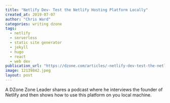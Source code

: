 ```yaml
---
title: "Netlify Dev- Test the Netlify Hosting Platform Locally"
created_at: 2019-07-07
author: "Chris Ward"
categories: writing dzone
tags: 
  - netlify
  - serverless
  - static site generator
  - jekyll
  - hugo
  - react
  - web dev
publication_url: "https://dzone.com/articles/-netlify-dev-test-the-netlify-hosting-platform-loc"
image: 12139842.jpeg
layout: post
---
```

A DZone Zone Leader shares a podcast where he interviews the founder of Netlify and then shows how to use this platform on you local machine.

